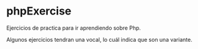 # phpExercise
 Ejercicios de practica para ir aprendiendo sobre Php.


 Algunos ejercicios tendran una vocal, lo cuál indica
que son una variante.
